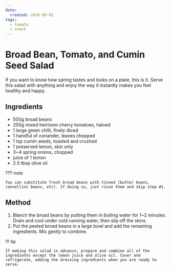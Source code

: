```yaml
---
date:
  created: 2024-09-02
tags:
  - tomato
  - snack
---
```


# Broad Bean, Tomato, and Cumin Seed Salad
If you want to know how spring tastes and looks on a plate, this is it.
Serve this salad with anything and enjoy the way it instantly makes you feel healthy and happy.
<!-- more -->


## Ingredients
- 500g broad beans
- 200g mixed heirloom cherry tomatoes, halved
- 1 large green chilli, finely diced
- 1 handful of coriander, leaves chopped
- 1 tsp cumin seeds, toasted and crushed
- 1 preserved lemon, skin only
- 3~4 spring onions, chopped
- juice of 1 lemon
- 2.5 tbsp olive oil


??? note

    You can substitute fresh broad beans with tinned (butter beans, cannellini beans, etc). If doing so, just rinse them and skip step #1.


## Method
1. Blanch the broad beans by putting them in boiling water for 1~2 minutes. Drain and cool under cold running water, then slip off the skins.
2. Put the peeled broad beans in a large bowl and add the remaining ingredients. Mix gently to combine.


!!! tip

    If making this salad in advance, prepare and combine all of the ingredients except the lemon juice and olive oil. Cover and refrigerate, adding the dressing ingredients when you are ready to serve.
